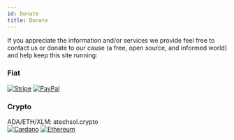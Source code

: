 ```yaml
---
id: Donate
title: Donate
---
```


If you appreciate the information and/or services we provide feel free to contact us or donate to our cause (a free, open source, and informed world) and help keep this site running:<br/>

### Fiat
[<img alt="Stripe" src="/img/stripe.png" />](https://buy.stripe.com/00g5lGaip3QI05G288)
[<img alt="PayPal" src="/img/paypal.png" />](https://www.paypal.com/donate?hosted_button_id=UFU7SDK43VYFN)

### Crypto
ADA/ETH/XLM: atechsol.crypto<br/>
[<img alt="Cardano" src="/img/cardano.png" />](https://cardano.org/)
[<img alt="Ethereum" src="/img/ethereum.png" />](https://ethereum.org/)<br/>
